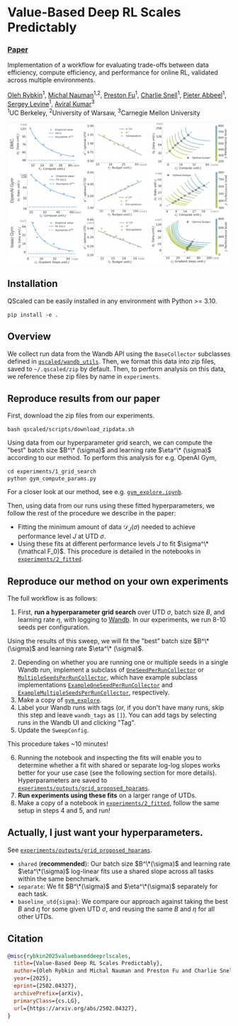 # Value-Based Deep RL Scales Predictably
### [Paper](https://arxiv.org/abs/2502.04327)

Implementation of a workflow for evaluating trade-offs between data efficiency,
compute efficiency, and performance for online RL, validated across multiple
environments.

 [Oleh Rybkin](https://people.eecs.berkeley.edu/~oleh/)<sup>1</sup>,
 [Michal Nauman](https://scholar.google.com/citations?user=GnEVRtQAAAAJ&hl=en)<sup>1,2</sup>,
 [Preston Fu](https://prestonfu.com/)<sup>1</sup>,
 [Charlie Snell](https://sea-snell.github.io/)<sup>1</sup>,
 [Pieter Abbeel](https://people.eecs.berkeley.edu/~pabbeel/)<sup>1</sup>,
 [Sergey Levine](https://people.eecs.berkeley.edu/~svlevine/)<sup>1</sup>,
 [Aviral Kumar](https://aviralkumar2907.github.io/)<sup>3</sup> <br>
 <sup>1</sup>UC Berkeley, <sup>2</sup>University of Warsaw, <sup>3</sup>Carnegie Mellon University

<img src='assets/scaling.png'/>

## Installation

QScaled can be easily installed in any environment with Python >= 3.10.
```
pip install -e .
```

## Overview

We collect run data from the Wandb API using the `BaseCollector` subclasses
defined in [`qscaled/wandb_utils`](qscaled/wandb_utils). Then, we format this
data into zip files, saved to `~/.qscaled/zip` by default. Then, to perform
analysis on this data, we reference these zip files by name in `experiments`.


## Reproduce results from our paper

First, download the zip files from our experiments.
```
bash qscaled/scripts/download_zipdata.sh
```

Using data from our hyperparameter grid search, we can compute the "best" batch 
size $B^\* (\sigma)$ and learning rate $\eta^\* (\sigma)$ according to our method.
To perform this analysis for e.g. OpenAI Gym,
```
cd experiments/1_grid_search
python gym_compute_params.py
```
For a closer look at our method, see e.g. [`gym_explore.ipynb`](experiments/1_grid_search/gym_explore.ipynb).

Then, using data from our runs using these fitted hyperparameters, we follow
the rest of the procedure we describe in the paper: 
* Fitting the minimum amount of data $\mathcal{D}_J(\sigma)$ needed to achieve 
  performance level $J$ at UTD $\sigma$.
* Using these fits at different performance levels $J$ to fit $\sigma^\*(\mathcal F_0)$.
This procedure is detailed in the notebooks in [`experiments/2_fitted`](experiments/2_fitted).


## Reproduce our method on your own experiments

The full workflow is as follows:

1. First, **run a hyperparameter grid search** over UTD $\sigma$, batch size $B$, 
and learning rate $\eta$, with logging to [Wandb](https://wandb.ai/).
In our experiments, we run 8-10 seeds per configuration.

Using the results of this sweep, we will fit the "best" batch size $B^\* (\sigma)$ 
and learning rate $\eta^\* (\sigma)$.

2. Depending on whether you are running one or multiple seeds
   in a single Wandb run, implement a subclass of
   [`OneSeedPerRunCollector`](qscaled/wandb_utils/one_seed_per_run.py) or 
   [`MultipleSeedsPerRunCollector`](qscaled/wandb_utils/multiple_seeds_per_run.py),
   which have example subclass implementations
   [`ExampleOneSeedPerRunCollector`](qscaled/wandb_utils/one_seed_per_run.py)
   and [`ExampleMultipleSeedsPerRunCollector`](qscaled/wandb_utils/multiple_seeds_per_run.py), 
   respectively.
3. Make a copy of [`gym_explore`](experiments/1_grid_search/gym_explore.py).
4. Label your Wandb runs with tags (or, if you don't have many runs,
   skip this step and leave `wandb_tags` as `[]`). You can add tags by 
   selecting runs in the Wandb UI and clicking "Tag".
5. Update the `SweepConfig`.

This procedure takes ~10 minutes!

6. Running the notebook and inspecting the fits will enable you to determine whether
   a fit with shared or separate log-log slopes works better for your use case 
   (see the following section for more details). Hyperparameters are saved to
   [`experiments/outputs/grid_proposed_hparams`](experiments/outputs/grid_proposed_hparams).
7. **Run experiments using these fits** on a larger range of UTDs.
8. Make a copy of a notebook in [`experiments/2_fitted`](experiments/2_fitted),
   follow the same setup in steps 4 and 5, and run!


## Actually, I just want your hyperparameters.

See [`experiments/outputs/grid_proposed_hparams`](experiments/outputs/grid_proposed_hparams). 
* `shared` (**recommended**): Our batch size $B^\*(\sigma)$ and learning rate 
  $\eta^\*(\sigma)$ log-linear fits use a shared slope across all tasks within 
  the same benchmark.
* `separate`: We fit $B^\*(\sigma)$ and $\eta^\*(\sigma)$ separately for each task.
* `baseline_utd{sigma}`: We compare our approach against taking the best $B$ and $\eta$
  for some given UTD $\sigma$, and reusing the same $B$ and $\eta$ for all other
  UTDs.


## Citation
```bibtex
@misc{rybkin2025valuebaseddeeprlscales,
  title={Value-Based Deep RL Scales Predictably}, 
  author={Oleh Rybkin and Michal Nauman and Preston Fu and Charlie Snell and Pieter Abbeel and Sergey Levine and Aviral Kumar},
  year={2025},
  eprint={2502.04327},
  archivePrefix={arXiv},
  primaryClass={cs.LG},
  url={https://arxiv.org/abs/2502.04327}, 
}
```